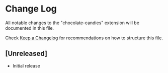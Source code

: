 # Change Log

All notable changes to the "chocolate-candies" extension will be documented in this file.

Check [Keep a Changelog](http://keepachangelog.com/) for recommendations on how to structure this file.

## [Unreleased]

- Initial release
